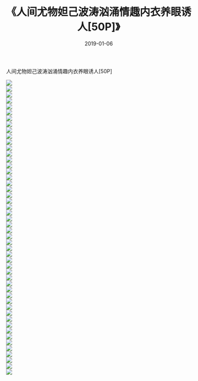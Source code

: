 ﻿---
layout: post
title:  《人间尤物妲己波涛汹涌情趣内衣养眼诱人[50P]》
date:   2019-01-06
img: http://img.660000.xyz/Sharelink/性感/2019/人间尤物妲己波涛汹涌情趣内衣养眼诱人[50P]/000.jpg
categories: [美女, 清纯, 唯美]
---

人间尤物妲己波涛汹涌情趣内衣养眼诱人[50P]

  ![](http://img.660000.xyz/Sharelink/性感/2019/人间尤物妲己波涛汹涌情趣内衣养眼诱人[50P]/001.jpg) <br> ![](http://img.660000.xyz/Sharelink/性感/2019/人间尤物妲己波涛汹涌情趣内衣养眼诱人[50P]/002.jpg) <br> ![](http://img.660000.xyz/Sharelink/性感/2019/人间尤物妲己波涛汹涌情趣内衣养眼诱人[50P]/003.jpg) <br> ![](http://img.660000.xyz/Sharelink/性感/2019/人间尤物妲己波涛汹涌情趣内衣养眼诱人[50P]/004.jpg) <br> ![](http://img.660000.xyz/Sharelink/性感/2019/人间尤物妲己波涛汹涌情趣内衣养眼诱人[50P]/005.jpg) <br> ![](http://img.660000.xyz/Sharelink/性感/2019/人间尤物妲己波涛汹涌情趣内衣养眼诱人[50P]/006.jpg) <br> ![](http://img.660000.xyz/Sharelink/性感/2019/人间尤物妲己波涛汹涌情趣内衣养眼诱人[50P]/007.jpg) <br> ![](http://img.660000.xyz/Sharelink/性感/2019/人间尤物妲己波涛汹涌情趣内衣养眼诱人[50P]/008.jpg) <br> ![](http://img.660000.xyz/Sharelink/性感/2019/人间尤物妲己波涛汹涌情趣内衣养眼诱人[50P]/009.jpg) <br> ![](http://img.660000.xyz/Sharelink/性感/2019/人间尤物妲己波涛汹涌情趣内衣养眼诱人[50P]/010.jpg) <br> ![](http://img.660000.xyz/Sharelink/性感/2019/人间尤物妲己波涛汹涌情趣内衣养眼诱人[50P]/011.jpg) <br> ![](http://img.660000.xyz/Sharelink/性感/2019/人间尤物妲己波涛汹涌情趣内衣养眼诱人[50P]/012.jpg) <br> ![](http://img.660000.xyz/Sharelink/性感/2019/人间尤物妲己波涛汹涌情趣内衣养眼诱人[50P]/013.jpg) <br> ![](http://img.660000.xyz/Sharelink/性感/2019/人间尤物妲己波涛汹涌情趣内衣养眼诱人[50P]/014.jpg) <br> ![](http://img.660000.xyz/Sharelink/性感/2019/人间尤物妲己波涛汹涌情趣内衣养眼诱人[50P]/015.jpg) <br> ![](http://img.660000.xyz/Sharelink/性感/2019/人间尤物妲己波涛汹涌情趣内衣养眼诱人[50P]/016.jpg) <br> ![](http://img.660000.xyz/Sharelink/性感/2019/人间尤物妲己波涛汹涌情趣内衣养眼诱人[50P]/017.jpg) <br> ![](http://img.660000.xyz/Sharelink/性感/2019/人间尤物妲己波涛汹涌情趣内衣养眼诱人[50P]/018.jpg) <br> ![](http://img.660000.xyz/Sharelink/性感/2019/人间尤物妲己波涛汹涌情趣内衣养眼诱人[50P]/019.jpg) <br> ![](http://img.660000.xyz/Sharelink/性感/2019/人间尤物妲己波涛汹涌情趣内衣养眼诱人[50P]/020.jpg) <br> ![](http://img.660000.xyz/Sharelink/性感/2019/人间尤物妲己波涛汹涌情趣内衣养眼诱人[50P]/021.jpg) <br> ![](http://img.660000.xyz/Sharelink/性感/2019/人间尤物妲己波涛汹涌情趣内衣养眼诱人[50P]/022.jpg) <br> ![](http://img.660000.xyz/Sharelink/性感/2019/人间尤物妲己波涛汹涌情趣内衣养眼诱人[50P]/023.jpg) <br> ![](http://img.660000.xyz/Sharelink/性感/2019/人间尤物妲己波涛汹涌情趣内衣养眼诱人[50P]/024.jpg) <br> ![](http://img.660000.xyz/Sharelink/性感/2019/人间尤物妲己波涛汹涌情趣内衣养眼诱人[50P]/025.jpg) <br> ![](http://img.660000.xyz/Sharelink/性感/2019/人间尤物妲己波涛汹涌情趣内衣养眼诱人[50P]/026.jpg) <br> ![](http://img.660000.xyz/Sharelink/性感/2019/人间尤物妲己波涛汹涌情趣内衣养眼诱人[50P]/027.jpg) <br> ![](http://img.660000.xyz/Sharelink/性感/2019/人间尤物妲己波涛汹涌情趣内衣养眼诱人[50P]/028.jpg) <br> ![](http://img.660000.xyz/Sharelink/性感/2019/人间尤物妲己波涛汹涌情趣内衣养眼诱人[50P]/029.jpg) <br> ![](http://img.660000.xyz/Sharelink/性感/2019/人间尤物妲己波涛汹涌情趣内衣养眼诱人[50P]/030.jpg) <br> ![](http://img.660000.xyz/Sharelink/性感/2019/人间尤物妲己波涛汹涌情趣内衣养眼诱人[50P]/031.jpg) <br> ![](http://img.660000.xyz/Sharelink/性感/2019/人间尤物妲己波涛汹涌情趣内衣养眼诱人[50P]/032.jpg) <br> ![](http://img.660000.xyz/Sharelink/性感/2019/人间尤物妲己波涛汹涌情趣内衣养眼诱人[50P]/033.jpg) <br> ![](http://img.660000.xyz/Sharelink/性感/2019/人间尤物妲己波涛汹涌情趣内衣养眼诱人[50P]/034.jpg) <br> ![](http://img.660000.xyz/Sharelink/性感/2019/人间尤物妲己波涛汹涌情趣内衣养眼诱人[50P]/035.jpg) <br> ![](http://img.660000.xyz/Sharelink/性感/2019/人间尤物妲己波涛汹涌情趣内衣养眼诱人[50P]/036.jpg) <br> ![](http://img.660000.xyz/Sharelink/性感/2019/人间尤物妲己波涛汹涌情趣内衣养眼诱人[50P]/037.jpg) <br> ![](http://img.660000.xyz/Sharelink/性感/2019/人间尤物妲己波涛汹涌情趣内衣养眼诱人[50P]/038.jpg) <br> ![](http://img.660000.xyz/Sharelink/性感/2019/人间尤物妲己波涛汹涌情趣内衣养眼诱人[50P]/039.jpg) <br> ![](http://img.660000.xyz/Sharelink/性感/2019/人间尤物妲己波涛汹涌情趣内衣养眼诱人[50P]/040.jpg) <br> ![](http://img.660000.xyz/Sharelink/性感/2019/人间尤物妲己波涛汹涌情趣内衣养眼诱人[50P]/041.jpg) <br> ![](http://img.660000.xyz/Sharelink/性感/2019/人间尤物妲己波涛汹涌情趣内衣养眼诱人[50P]/042.jpg) <br> ![](http://img.660000.xyz/Sharelink/性感/2019/人间尤物妲己波涛汹涌情趣内衣养眼诱人[50P]/043.jpg) <br> ![](http://img.660000.xyz/Sharelink/性感/2019/人间尤物妲己波涛汹涌情趣内衣养眼诱人[50P]/044.jpg) <br> ![](http://img.660000.xyz/Sharelink/性感/2019/人间尤物妲己波涛汹涌情趣内衣养眼诱人[50P]/045.jpg) <br> ![](http://img.660000.xyz/Sharelink/性感/2019/人间尤物妲己波涛汹涌情趣内衣养眼诱人[50P]/046.jpg) <br> ![](http://img.660000.xyz/Sharelink/性感/2019/人间尤物妲己波涛汹涌情趣内衣养眼诱人[50P]/047.jpg) <br> ![](http://img.660000.xyz/Sharelink/性感/2019/人间尤物妲己波涛汹涌情趣内衣养眼诱人[50P]/048.jpg) <br> ![](http://img.660000.xyz/Sharelink/性感/2019/人间尤物妲己波涛汹涌情趣内衣养眼诱人[50P]/049.jpg) <br> ![](http://img.660000.xyz/Sharelink/性感/2019/人间尤物妲己波涛汹涌情趣内衣养眼诱人[50P]/050.jpg) <br>